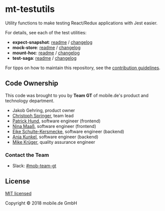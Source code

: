 # mt-testutils

Utility functions to make testing React/Redux applications with Jest easier.

For details, see each of the test utilities:

* **expect-snapshot**: [readme](packages/expect-snapshot/README.md) / [changelog](packages/expect-snapshot/CHANGELOG.md)
* **mock-store**: [readme](packages/mock-store/README.md) / [changelog](packages/mock-store/CHANGELOG.md)
* **mount-hoc**: [readme](packages/mount-hoc/README.md) / [changelog](packages/mount-hoc/CHANGELOG.md)
* **test-saga**: [readme](packages/test-saga/README.md) / [changelog](packages/test-saga/CHANGELOG.md)

For tipps on how to maintain this repository, see the [contribution guidelines](CONTRIBUTING.md).

## Code Ownership

This code was brought to you by **Team GT** of mobile.de's product and technology  department.

* Jakob Gehring, product owner
* [Christoph Springer](https://github.corp.ebay.com/chrispringer), team lead
* [Patrick Hund](https://github.corp.ebay.com/pahund), software engineer (frontend)
* [Nina Maaß](https://github.corp.ebay.com/jmaass), software engineer (frontend)
* [Eike Schulte-Kersmecke](https://github.corp.ebay.com/eschultekersmeck), software engineer (backend)
* [Anja Kunkel](https://github.corp.ebay.com/ankunkel), software engineer (backend)
* [Mike Krüger](https://github.corp.ebay.com/mikkrueger), quality assurance engineer

### Contact the Team

* Slack: [#mob-team-gt](https://ebayclassifiedsgroup.slack.com/messages/mob-team-gt/)

## License

[MIT licensed](LICENSE)

Copyright © 2018 mobile.de GmbH
